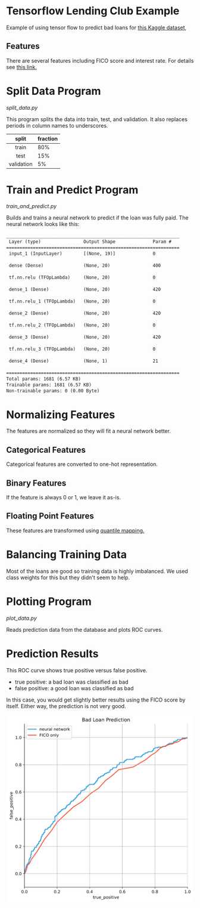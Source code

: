 # Tensorflow Lending Club Example

Example of using tensor flow to predict bad loans
for [this Kaggle dataset,](https://www.kaggle.com/datasets/deependraverma13/lending-club-loan-data-analysis-deep-learning?resource=download)

## Features

There are several features including FICO score and interest rate.
For details see
[this link.](https://www.kaggle.com/datasets/deependraverma13/lending-club-loan-data-analysis-deep-learning?resource=download)

# Split Data Program

*split\_data.py*

This program splits the data into train, test, and validation.
It also replaces periods in column names to underscores.

| split      | fraction |
|:----------:|:---------|
| train      | 80%      |
| test       | 15%      |
| validation | 5%       |


# Train and Predict Program

*train\_and\_predict.py*

Builds and trains a neural network to predict if the loan
was fully paid. The neural network looks like this:

```
_________________________________________________________________
 Layer (type)                Output Shape              Param #   
=================================================================
 input_1 (InputLayer)        [(None, 19)]              0         
                                                                 
 dense (Dense)               (None, 20)                400       
                                                                 
 tf.nn.relu (TFOpLambda)     (None, 20)                0         
                                                                 
 dense_1 (Dense)             (None, 20)                420       
                                                                 
 tf.nn.relu_1 (TFOpLambda)   (None, 20)                0         
                                                                 
 dense_2 (Dense)             (None, 20)                420       
                                                                 
 tf.nn.relu_2 (TFOpLambda)   (None, 20)                0         
                                                                 
 dense_3 (Dense)             (None, 20)                420       
                                                                 
 tf.nn.relu_3 (TFOpLambda)   (None, 20)                0         
                                                                 
 dense_4 (Dense)             (None, 1)                 21        
                                                                 
=================================================================
Total params: 1681 (6.57 KB)
Trainable params: 1681 (6.57 KB)
Non-trainable params: 0 (0.00 Byte)

```

# Normalizing Features

The features are normalized so they will fit a neural network better.

## Categorical Features

Categorical features are converted to one-hot representation.

## Binary Features

If the feature is always 0 or 1, we leave it as-is.

## Floating Point Features

These features are transformed using
[quantile mapping.](https://scikit-learn.org/stable/modules/generated/sklearn.preprocessing.quantile_transform.html)

# Balancing Training Data

Most of the loans are good so training data is highly imbalanced. We used
class weights for this but they didn't seem to help.

# Plotting Program

*plot\_data.py*

Reads prediction data from the database and plots ROC curves.


# Prediction Results

This ROC curve shows true positive versus false positive.

* true positive: a bad loan was classified as bad
* false positive: a good loan was classified as bad

In this case, you would get slightly better results using the FICO
score by itself. Either way, the prediction is not very good.

![](images/roc_curve.svg)


